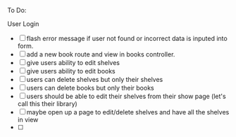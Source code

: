 To Do:

User Login
- [ ] flash error message if user not found or incorrect data is inputed into form.
- [ ] add a new book route and view in books controller.
- [ ] give users ability to edit shelves
- [ ] give users ability to edit books
- [ ] users can delete shelves but only their shelves
- [ ] users can delete books but only their books
- [ ] users should be able to edit their shelves from their show page (let's call this their library)
- [ ] maybe open up a page to edit/delete shelves and have all the shelves in view
- [ ]